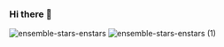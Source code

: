 ### Hi there 👋


![ensemble-stars-enstars](https://github.com/SilverColors/SilverColors/assets/69147413/e20b8cf9-d03c-4318-940b-498776b8f9a2)
![ensemble-stars-enstars (1)](https://github.com/SilverColors/SilverColors/assets/69147413/2f1d183a-d7d6-4b14-8819-94ae8e2dd46b)


<!--
**SilverColors/SilverColors** is a ✨ _special_ ✨ repository because its `README.md` (this file) appears on your GitHub profile.

Here are some ideas to get you started:

- 🔭 I’m currently working on ...
- 🌱 I’m currently learning ...
- 👯 I’m looking to collaborate on ...
- 🤔 I’m looking for help with ...
- 💬 Ask me about ...
- 📫 How to reach me: ...
- 😄 Pronouns: ...
- ⚡ Fun fact: ...
-->
